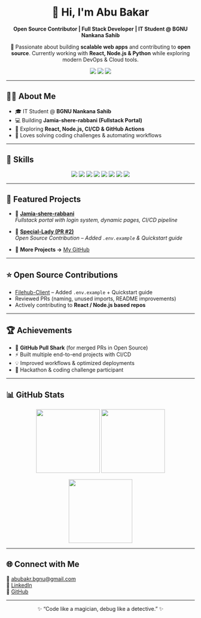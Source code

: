 <h1 align="center">👋 Hi, I'm Abu Bakar</h1>

<p align="center">
  <b>Open Source Contributor | Full Stack Developer | IT Student @ BGNU Nankana Sahib</b>  
</p>

<p align="center">
  🚀 Passionate about building <b>scalable web apps</b> and contributing to <b>open source</b>.  
  Currently working with <b>React, Node.js & Python</b> while exploring modern DevOps & Cloud tools.  
</p>

<p align="center">
  <a href="https://www.linkedin.com/in/abubakar0320"><img src="https://img.shields.io/badge/-LinkedIn-0A66C2?style=for-the-badge&logo=linkedin&logoColor=white" /></a>
  <a href="mailto:abubakr.bgnu@gmail.com"><img src="https://img.shields.io/badge/-Gmail-D14836?style=for-the-badge&logo=gmail&logoColor=white" /></a>
  <a href="https://github.com/abubakar0320"><img src="https://img.shields.io/github/followers/abubakar0320?label=Follow&style=for-the-badge&color=0E75B6" /></a>
</p>

---

## 👨‍💻 About Me  
- 🎓 IT Student @ **BGNU Nankana Sahib**  
- 💻 Building **Jamia-shere-rabbani (Fullstack Portal)**  
- 🌱 Exploring **React, Node.js, CI/CD & GitHub Actions**  
- 🧩 Loves solving coding challenges & automating workflows  

---

## 🚀 Skills  

<p align="center">
  <img src="https://img.shields.io/badge/HTML5-E34F26?style=for-the-badge&logo=html5&logoColor=white" />
  <img src="https://img.shields.io/badge/CSS3-1572B6?style=for-the-badge&logo=css3&logoColor=white" />
  <img src="https://img.shields.io/badge/JavaScript-F7E01D?style=for-the-badge&logo=javascript&logoColor=black" />
  <img src="https://img.shields.io/badge/React-61DBFB?style=for-the-badge&logo=react&logoColor=black" />
  <img src="https://img.shields.io/badge/Node.js-2ECC71?style=for-the-badge&logo=nodedotjs&logoColor=white" />
  <img src="https://img.shields.io/badge/TailwindCSS-0EA5E9?style=for-the-badge&logo=tailwind-css&logoColor=white" />
  <img src="https://img.shields.io/badge/MongoDB-47A248?style=for-the-badge&logo=mongodb&logoColor=white" />
  <img src="https://img.shields.io/badge/MySQL-00758F?style=for-the-badge&logo=mysql&logoColor=white" />
</p>

---

## 📂 Featured Projects  

- 🔹 **[Jamia-shere-rabbani](https://github.com/abubakar0320/Jamia-shere-rabbani)**  
  *Fullstack portal with login system, dynamic pages, CI/CD pipeline*  

- 🔹 **[Special-Lady (PR #2)](https://github.com/Anish570/Filehub-Client/pull/2)**  
  *Open Source Contribution – Added `.env.example` & Quickstart guide*  

- 🔹 **More Projects →** [My GitHub](https://github.com/abubakar0320)  

---

## ⭐ Open Source Contributions  

- [Filehub-Client](https://github.com/Anish570/Filehub-Client) – Added `.env.example` + Quickstart guide  
- Reviewed PRs (naming, unused imports, README improvements)  
- Actively contributing to **React / Node.js based repos**  

---

## 🏆 Achievements  

- 🦈 **GitHub Pull Shark** (for merged PRs in Open Source)  
- ⚡ Built multiple end-to-end projects with CI/CD  
- 💡 Improved workflows & optimized deployments  
- 🏅 Hackathon & coding challenge participant  

---

## 📊 GitHub Stats  

<p align="center">
  <img height="170" src="https://github-readme-stats.vercel.app/api?username=abubakar0320&show_icons=true&theme=tokyonight&count_private=true" />
  <img height="170" src="https://github-readme-stats.vercel.app/api/top-langs/?username=abubakar0320&layout=compact&theme=tokyonight" />
</p>

<p align="center">
  <img height="170" src="https://github-readme-streak-stats.herokuapp.com/?user=abubakar0320&theme=tokyonight" />
</p>

---

## 🌐 Connect with Me  

📧 [abubakr.bgnu@gmail.com](mailto:abubakr.bgnu@gmail.com)  
💼 [LinkedIn](https://www.linkedin.com/in/abubakar0320)  
🐙 [GitHub](https://github.com/abubakar0320)  

---

<p align="center">✨ “Code like a magician, debug like a detective.” ✨</p>
